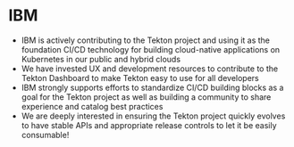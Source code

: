 # IBM

- IBM is actively contributing to the Tekton project and using it as the foundation CI/CD technology for building cloud-native applications on Kubernetes in our public and hybrid clouds
- We have invested UX and development resources to contribute to the Tekton Dashboard to make Tekton easy to use for all developers
- IBM strongly supports efforts to standardize CI/CD building blocks as a goal for the Tekton project as well as building a community to share experience and catalog best practices
- We are deeply interested in ensuring the Tekton project quickly evolves to have stable APIs and appropriate release controls to let it be easily consumable!
